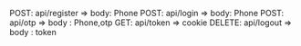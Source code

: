 POST: api/register => body: Phone
POST: api/login => body: Phone
POST: api/otp => body : Phone,otp
GET: api/token => cookie
DELETE: api/logout => body : token
